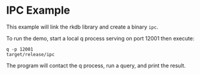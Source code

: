 IPC Example
===========

This example will link the rkdb library and create a binary `ipc`.

To run the demo, start a local q process serving on port 12001 then execute:

```
q -p 12001
target/release/ipc
```

The program will contact the q process, run a query, and print the result.

